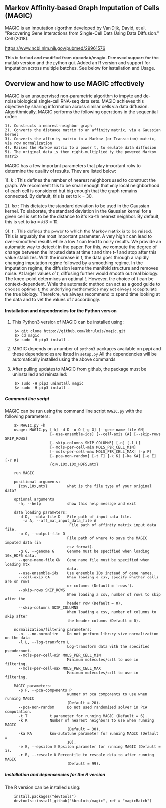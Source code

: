Markov Affinity-based Graph Imputation of Cells (MAGIC)
-------------------------------------------------------
MAGIC is an imputation algorthm developed by Van Dijk, David, et al. "Recovering Gene Interactions from Single-Cell Data Using Data Diffusion." Cell (2018).

https://www.ncbi.nlm.nih.gov/pubmed/29961576

This is forked and modified from dpeerlab/magic. Removed support for the matlab version and the python gui. Added an R version and support for imputation across multiple batches. See below for installation and Usage.

Overview and how to use MAGIC effectively
-------------------------------------------------------
MAGIC is an unsupervised non-parametric algorithm to impyte and de-noise biological single-cell RNA-seq data sets. MAGIC achieves this objective by sharing information across similar cells via data diffusion. Algorithmically, MAGIC performs the following operations in the sequential order:

	1). Constructs a nearest-neighbor graph
	2). Converts the distance matrix to an affinity matrix, via a Gaussian kernel
	3). Converts the affinity matrix to a Markov (or Transition) matrix, via row normalization
	4). Raises the Markov matrix to a power t, to emulate data diffusion
	5). The original data is then right-multiplied by the powered Markov matrix
	
MAGIC has a few important parameters that play important rolw to determine the quality of results. They are listed below:

1). _k_ : This defines the number of nearest neighbors used to construct the graph. We recomment this to be small enough that only local neighborhood of each cell is considered but big enough that the graph remains connected. By default, this is set to k  = 30.

2). _ka_ : This dictates the standard deviation to be used in the Gaussian kernel. To elaborate, the standard deviation in the Gaussian kernel for a given cell is set to be the distance to it's ka-th nearest neighbor. By default, this is set to _ka_ = _k_/3 = 10.

3). _t_ : This defines the power to which the Markov matrix is to be raised. This is arguably the most important parameter. A very high _t_ can lead to over-smoothed results while a low _t_ can lead to noisy results. We provide an automatic way to detect _t_ in the paper. For this, we compute the degree of change between the imputed data at time _t_ and time _t-1_ and stop after this value stabilizes. With the increase in _t_, the data goes through a rapidly changing imputation regime followed by a smoothing regime. In the imputation regime, the diffusion learns the manifold structure and removes noise. At larger values of _t_, diffusing further would smooth out real biology. The knee-point determines an optimal _t_. However, the choice of _t_ can be context-dependent. While the automatic method can act as a good guide to choose optimal _t_, the underlying mathematics may not always recapitulate the true biology. Therefore, we always recommend to spend time looking at the data and to vet the values of _t_ accordingly. 

#### Installation and dependencies for the Python version
1. This Python3 version of MAGIC can be installed using:

        $> git clone https://github.com/kbrulois/magic.git
        $> cd magic
        $> sudo -H pip3 install .

2. MAGIC depends on a number of `python3` packages available on pypi and these dependencies are listed in `setup.py`
All the dependencies will be automatically installed using the above commands

3. After pulling updates to MAGIC from github, the package must be uninstalled and reinstalled:
		
		$> sudo -H pip3 uninstall magic
		$> sudo -H pip3 install .
		

##### Command line script
MAGIC can be run using the command line script `MAGIC.py` with the following parameters:

		$> MAGIC.py -h
		usage: MAGIC.py [-h] -d D -o O [-g G] [--gene-name-file GN]
        		        [--use-ensemble-ids] [--cell-axis CA] [--skip-rows SKIP_ROWS]
                		[--skip-columns SKIP_COLUMNS] [-n] [-l L]
                		[--mols-per-cell-min MOLS_PER_CELL_MIN]
                		[--mols-per-cell-max MOLS_PER_CELL_MAX] [-p P]
                		[--pca-non-random] [-t T] [-k K] [-ka KA] [-e E] [-r R]
                		{csv,10x,10x_HDF5,mtx}
		
		run MAGIC

		positional arguments:
		  {csv,10x,mtx}         what is the file type of your original data?

		optional arguments:
		  -h, --help            show this help message and exit

		data loading parameters:
		  -d D, --data-file D   File path of input data file.
            -a A, --aff_mat_input_data_file A 
                                 File path of affinity matrix input data file.
		  -o O, --output-file O
		                        File path of where to save the MAGIC imputed data (in
		                        csv format).
		  -g G, --genome G      Genome must be specified when loading 10x_HDF5 data.
		  --gene-name-file GN   Gene name file must be specified when loading mtx
		                        data.
		  --use-ensemble-ids    Use ensemble IDs instead of gene names.
		  --cell-axis CA        When loading a csv, specify whether cells are on rows
		                        or columns (Default = 'rows').
		  --skip-rows SKIP_ROWS
		                        When loading a csv, number of rows to skip after the
		                        header row (Default = 0).
		  --skip-columns SKIP_COLUMNS
		                        When loading a csv, number of columns to skip after
		                        the header columns (Default = 0).
		
		normalization/filtering parameters:
		  -n, --no-normalize    Do not perform library size normalization on the data
		  -l L, --log-transform L
		                        Log-transform data with the specified pseudocount.
		  --mols-per-cell-min MOLS_PER_CELL_MIN
		                        Minimum molecules/cell to use in filtering.
		  --mols-per-cell-max MOLS_PER_CELL_MAX
		                        Maximum molecules/cell to use in filtering.

		MAGIC parameters:
		  -p P, --pca-components P
		                        Number of pca components to use when running MAGIC
		                        (Default = 20).
		  --pca-non-random      Do not used randomized solver in PCA computation.
		  -t T			t parameter for running MAGIC (Default = 6).
		  -k K			Number of nearest neighbors to use when running MAGIC
                        		(Default = 30).
		  -ka KA		knn-autotune parameter for running MAGIC (Default =
                        		10).
		  -e E, --epsilon E	Epsilon parameter for running MAGIC (Default = 1).
		  -r R, --rescale R	Percentile to rescale data to after running MAGIC
                        		(Default = 99).
##### Installation and dependencies for the R version
The R version can be installed using:
                        
        install.packages("devtools")
        devtools::install_github("kbrulois/magic", ref = "magicBatch")


